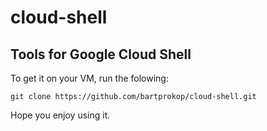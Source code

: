 # cloud-shell
## Tools for Google Cloud Shell

To get it on your VM, run the folowing:

    git clone https://github.com/bartprokop/cloud-shell.git

Hope you enjoy using it.
